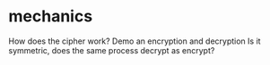 # mechanics

How does the cipher work? Demo an encryption and decryption Is it symmetric, does the same process decrypt as encrypt?


